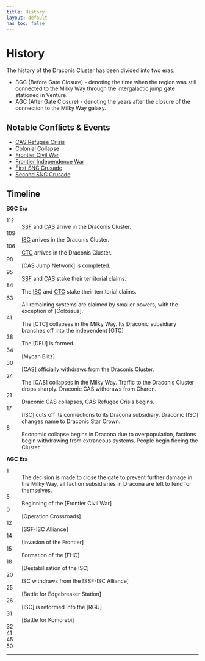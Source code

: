 ```yaml
---
title: History
layout: default
has_toc: false
---
```


# History
The history of the Draconis Cluster has been divided into two eras:
* BGC (Before Gate Closure) - denoting the time when the region was still connected to the Milky Way through the intergalactic jump gate stationed in Venture.
* AGC (After Gate Closure) - denoting the years after the closure of the connection to the Milky Way galaxy.

## Notable Conflicts & Events
* [CAS Refugee Crisis](./events/cas_refugee_crisis.html)
* [Colonial Collapse](./events/colonial_collapse.html)
* [Frontier Civil War](./conflicts/frontier_civil_war.html)
* [Frontier Independence War](./conflicts/frontier_independence_war.html)
* [First SNC Crusade](./conflicts/first_snc_crusade.html)
* [Second SNC Crusade](./conflicts/second_snc_crusade.html)

## Timeline
**BGC Era**
<dl>
    <dt>112</dt><dd><a href="../factions/ssf.html">SSF</a> and <a href="../factions/cas.html">CAS</a> arrive in the Draconis Cluster.</dd>
    <dt>109</dt><dd><a href="../factions/isc.html">ISC</a> arrives in the Draconis Cluster.</dd>
    <dt>106</dt><dd><a href="../factions/ctc.html">CTC</a> arrives in the Draconis Cluster.</dd>
    <dt>98</dt><dd>[CAS Jump Network] is completed.</dd>
    <dt>95</dt><dd><a href="../factions/ssf.html">SSF</a> and <a href="../factions/cas.html">CAS</a> stake their territorial claims.</dd>
    <dt>84</dt><dd>The <a href="../factions/isc.html">ISC</a> and <a href="../factions/ctc.html">CTC</a> stake their territorial claims.</dd>
    <dt>63</dt><dd>All remaining systems are claimed by smaller powers, with the exception of [Colossus].</dd>
    <dt>41</dt><dd>The [CTC] collapses in the Milky Way. Its Draconic subsidiary branches off into the independent [GTC]</dd>
    <dt>38</dt><dd>The [DFU] is formed.</dd>
    <dt>34</dt><dd>[Mycan Blitz]</dd>
    <dt>30</dt><dd>[CAS] officially withdraws from the Draconis Cluster.</dd>
    <dt>24</dt><dd>The [CAS] collapses in the Milky Way. Traffic to the Draconis Cluster drops sharply. Draconic CAS withdraws from Charon.</dd>
    <dt>21</dt><dd>Draconic CAS collapses, CAS Refugee Crisis begins.</dd>
    <dt>17</dt><dd>[ISC] cuts off its connections to its Dracona subsidiary. Draconic [ISC] changes name to Draconic Star Crown.</dd>
    <dt>8</dt><dd>Economic collapse begins in Dracona due to overpopulation, factions begin withdrawing from extraneous systems. People begin fleeing the Cluster.</dd>
</dl>

**AGC Era**
<dl>
    <dt>1</dt><dd>The decision is made to close the gate to prevent further damage in the Milky Way, all faction subsidiaries in Dracona are left to fend for themselves.</dd>
    <dt>5</dt><dd>Beginning of the [Frontier Civil War]</dd>
    <dt>9</dt><dd>[Operation Crossroads]</dd>
    <dt>12</dt><dd>[SSF-ISC Alliance]</dd>
    <dt>14</dt><dd>[Invasion of the Frontier]</dd>
    <dt>15</dt><dd>Formation of the [FHC]</dd>
    <dt>18</dt><dd>[Destabilisation of the ISC]</dd>
    <dt>20</dt><dd>ISC withdraws from the [SSF-ISC Alliance]</dd>
    <dt>25</dt><dd>[Battle for Edgebreaker Station]</dd>
    <dt>26</dt><dd>[ISC] is reformed into the [RGU]</dd>
    <dt>31</dt><dd>[Battle for Komorebi]</dd>
    <dt>32</dt><dd></dd>
    <dt>41</dt><dd></dd>
    <dt>45</dt><dd></dd>
    <dt>50</dt><dd></dd>
</dl>

----